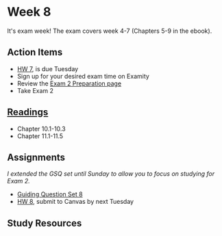 # Week 8

It's exam week!  The exam covers week 4-7 (Chapters 5-9 in the ebook).  

## Action Items
* [HW 7](https://genchem.science.psu.edu/homework-7-houck), is due Tuesday
* Sign up for your desired exam time on Examity
* Review the [Exam 2 Preparation page](https://courses.ed.science.psu.edu/chem110/exam-2.md)
* Take Exam 2


## [Readings](https://genchem.science.psu.edu)
* Chapter 10.1-10.3
* Chapter 11.1-11.5


## Assignments

_I extended the GSQ set until Sunday to allow you to focus on studying for Exam 2._

- [Guiding Question Set 8](https://psu.instructure.com/courses/1866869/quizzes/3317754) 
- [HW 8](https://genchem.science.psu.edu/homework-8-houck), submit to Canvas by next Tuesday

## Study Resources








